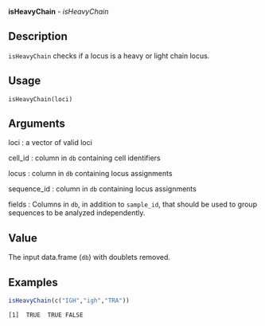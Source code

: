 **isHeavyChain** - *isHeavyChain*

Description
--------------------

`isHeavyChain` checks if a locus is a heavy or light chain locus.


Usage
--------------------
```
isHeavyChain(loci)
```

Arguments
-------------------

loci
:   a vector of valid loci

cell_id
:   column in `db` containing cell identifiers

locus
:   column in `db` containing locus assignments

sequence_id
:   column in `db` containing locus assignments

fields
:   Columns in `db`, in addition to `sample_id`,
that should be used to group sequences to be 
analyzed independently.




Value
-------------------

The input data.frame (`db`) with doublets removed.



Examples
-------------------

```R
isHeavyChain(c("IGH","igh","TRA"))
```


```
[1]  TRUE  TRUE FALSE

```








